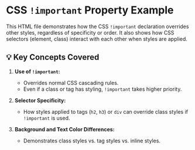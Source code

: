 # CSS `!important` Property Example

This HTML file demonstrates how the CSS `!important` declaration overrides other styles, regardless of specificity or order. It also shows how CSS selectors (element, class) interact with each other when styles are applied.

## 💡 Key Concepts Covered

1. **Use of `!important`:**
   - Overrides normal CSS cascading rules.
   - Even if a class or tag has styling, `!important` takes higher priority.

2. **Selector Specificity:**
   - How styles applied to tags (`h2`, `h3`) or `div` can override class styles if `!important` is used.

3. **Background and Text Color Differences:**
   - Demonstrates class styles vs. tag styles vs. inline styles.


